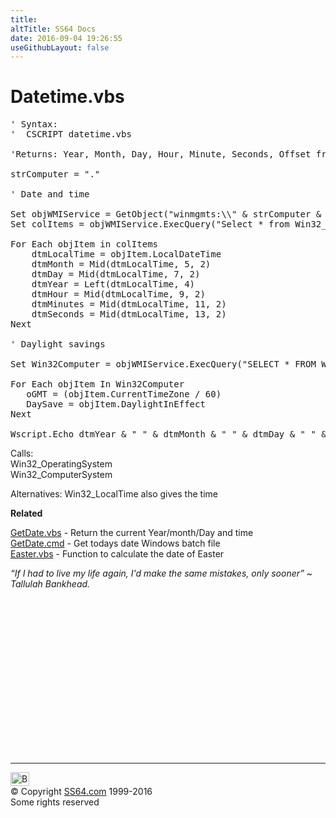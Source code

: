 ```yaml
---
title:
altTitle: SS64 Docs
date: 2016-09-04 19:26:55
useGithubLayout: false
---
```

<!-- #BeginLibraryItem "/Library/head_vbsyntax.lbi" --><!-- #EndLibraryItem --><h1>Datetime.vbs</h1> 
<pre>' Syntax:
'  CSCRIPT datetime.vbs
 
'Returns: Year, Month, Day, Hour, Minute, Seconds, Offset from GMT, Daylight Savings=True/False

strComputer = "."

' Date and time

Set objWMIService = GetObject("winmgmts:\\" &amp; strComputer &amp; "\root\cimv2")
Set colItems = objWMIService.ExecQuery("Select * from Win32_OperatingSystem")

For Each objItem in colItems
    dtmLocalTime = objItem.LocalDateTime
    dtmMonth = Mid(dtmLocalTime, 5, 2)
    dtmDay = Mid(dtmLocalTime, 7, 2)
    dtmYear = Left(dtmLocalTime, 4)
    dtmHour = Mid(dtmLocalTime, 9, 2)
    dtmMinutes = Mid(dtmLocalTime, 11, 2)
    dtmSeconds = Mid(dtmLocalTime, 13, 2)
Next

' Daylight savings

Set Win32Computer = objWMIService.ExecQuery("SELECT * FROM Win32_ComputerSystem") 

For Each objItem In Win32Computer
   oGMT = (objItem.CurrentTimeZone / 60) 
   DaySave = objItem.DaylightInEffect 
Next

Wscript.Echo dtmYear &amp; " " &amp; dtmMonth &amp; " " &amp; dtmDay &amp; " " &amp; dtmHour &amp; " " &amp; dtmMinutes &amp; " " &amp; dtmSeconds &amp; " " &amp; oGMT &amp; " " &amp; DaySave
</pre>
<p>Calls:<br>
Win32_OperatingSystem<br>
Win32_ComputerSystem
</p><p> Alternatives:  Win32_LocalTime also gives the time
</p><p><b>Related</b>
</p><p><a href="syntax-getdate.html">GetDate.vbs</a> - Return the current Year/month/Day and time<br>
<a href="../nt/syntax-getdate.html">GetDate.cmd</a> - Get todays date Windows batch file<br>
<a href="syntax-easter.html">Easter.vbs</a> - Function to calculate the date of Easter
</p><p class="quote"><i>“If I had to live my life again, I'd make the same mistakes, only sooner” ~ Tallulah Bankhead.</i></p><!-- #BeginLibraryItem "/Library/foot_vb.lbi" --><p>
<!-- VB300 -->
<ins class="adsbygoogle" style="display:inline-block;width:300px;height:250px" data-ad-client="ca-pub-6140977852749469" data-ad-slot="1683739502"></ins>
<script>
(adsbygoogle = window.adsbygoogle || []).push({});
</script></p>
<hr>
<div id="bl" class="footer"><a href="syntax-getdatetime.html#"><img src="../images/top.png" width="30" height="22" alt="Back to the Top"></a></div>
<div id="br" class="footer, tagline">© Copyright <a href="../index.html">SS64.com</a> 1999-2016<br>
Some rights reserved</div><!-- #EndLibraryItem -->

